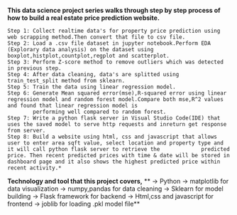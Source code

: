 ****This data science project series walks through step by step process of how to build a real estate price prediction website.****

    Step 1: Collect realtime data's for property price prediction using web scrapping method.Then convert that file to csv file. 
    Step 2: Load a .csv file dataset in jupyter notebook.Perform EDA (Explorary data analysis) on the dataset using boxplot,histplot,countplot,regplot and scatterplot.
    Step 3: Perform Z-score method to remove outliers which was detected in previous step.
    Step 4: After data cleaning, data's are splitted using train_test_split method from sklearn.
    Step 5: Train the data using linear regression model.
    Step 6: Generate Mean squared error(mse),R-squared error using linear regression model and random forest model.Compare both mse,R^2 values and found that linear regression model is 
            performing well compared to random forest.
    Step 7: Write a python flask server in Visual Studio Code(IDE) that uses the saved model to serve http requests and inreturn get response from server.
    Step 8: Build a website using html, css and javascript that allows user to enter area sqft value, select location and property type and it will call python flask server to retrieve the             predicted price. Then recent predicted prices with time & date will be stored in dashboard page and it also shows the highest predicted price within recent activity.*
****Technology and tool that this project covers,****
        ** -> Python
         -> matplotlib for data visualization
         -> numpy,pandas for data cleaning
         -> Sklearn for model building
         -> Flask framework for backend 
         -> Html,css and javascript for frontend
         -> joblib for loading .pkl model file**
     
        
        
